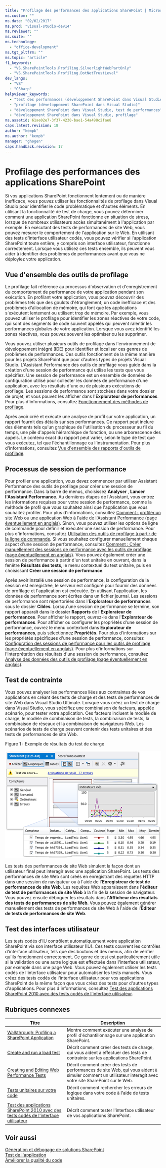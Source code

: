 ```yaml
---
title: "Profilage des performances des applications SharePoint | Microsoft Docs"
ms.custom: ""
ms.date: "02/02/2017"
ms.prod: "visual-studio-dev14"
ms.reviewer: ""
ms.suite: ""
ms.technology: 
  - "office-development"
ms.tgt_pltfrm: ""
ms.topic: "article"
f1_keywords: 
  - "VS.SharePointTools.Profiling.SilverlightWebPartOnly"
  - "VS.SharePointTools.Profiling.DotNetTrustLevel"
dev_langs: 
  - "VB"
  - "CSharp"
helpviewer_keywords: 
  - "test des performances (développement SharePoint dans Visual Studio)"
  - "profilage (développement SharePoint dans Visual Studio)"
  - "développement SharePoint dans Visual Studio, test de performances"
  - "développement SharePoint dans Visual Studio, profilage"
ms.assetid: 61ae02e7-3f37-4230-bae1-54a498c2fae8
caps.latest.revision: 18
author: "kempb"
ms.author: "kempb"
manager: "ghogen"
caps.handback.revision: 17
---
```

# Profilage des performances des applications SharePoint
  Si vos applications SharePoint fonctionnent lentement ou de manière inefficace, vous pouvez utiliser les fonctionnalités de profilage dans Visual Studio pour identifier le code problématique et d'autres éléments.  En utilisant la fonctionnalité de test de charge, vous pouvez déterminer comment une application SharePoint fonctionne en situation de stress, lorsque de nombreux utilisateurs accès simultanément à l'application par exemple.  En exécutant des tests de performances de site Web, vous pouvez mesurer le comportement de l'application sur le Web.  En utilisant des tests d'interface utilisateur codés, vous pouvez vérifier si l'application SharePoint toute entière, y compris son interface utilisateur, fonctionne correctement.  Lorsque vous utilisez ces tests ensemble, ils peuvent vous aider à identifier des problèmes de performances avant que vous ne déployiez votre application.  
  
## Vue d'ensemble des outils de profilage  
 Le profilage fait référence au processus d'observation et d'enregistrement du comportement de performance de votre application pendant son exécution.  En profilant votre application, vous pouvez découvrir des problèmes tels que des goulots d'étranglement, un code inefficace et des problèmes d'allocation de mémoire, qui font que les applications s'exécutent lentement ou utilisent trop de mémoire.  Par exemple, vous pouvez utiliser le profilage pour identifier les zones réactives de votre code, qui sont des segments de code souvent appelés qui peuvent ralentir les performances globales de votre application.  Lorsque vous avez identifié les zones réactives, vous pouvez souvent les optimiser ou les supprimer.  
  
 Vous pouvez utiliser plusieurs outils de profilage dans l'environnement de développement intégré \(IDE\) pour identifier et localiser ces genres de problèmes de performances.  Ces outils fonctionnent de la même manière pour les projets SharePoint que pour d'autres types de projets Visual Studio.  L'Assistant Performance des outils de profilage vous guide dans la création d'une session de performance qui utilise les tests que vous spécifiez.  Une session de performance est un ensemble de données de configuration utilisé pour collecter les données de performance d'une application, avec les résultats d'une ou de plusieurs exécutions de profilage.  Les sessions de performance sont stockées dans votre dossier de projet, et vous pouvez les afficher dans l'**Explorateur de performances**.  Pour plus d'informations, consultez [Fonctionnement des méthodes de profilage](../profiling/understanding-performance-collection-methods.md).  
  
 Après avoir créé et exécuté une analyse de profil sur votre application, un rapport fournit des détails sur ses performances.  Ce rapport peut inclure des éléments tels qu'un graphique de l'utilisation du processeur au fil du temps, une pile d'appels hiérarchique de fonction, ou une arborescence des appels.  Le contenu exact du rapport peut varier, selon le type de test que vous exécutez, tel que l'échantillonnage ou l'instrumentation.  Pour plus d'informations, consultez [Vue d'ensemble des rapports d'outils de profilage](http://go.microsoft.com/fwlink/?LinkId=224689).  
  
## Processus de session de performance  
 Pour profiler une application, vous devez commencer par utiliser Assistant Performance des outils de profilage pour créer une session de performance.  Dans la barre de menus, choisissez **Analyser** , **Lancer l'Assistant Performance**.  Au dernières étapes de l'Assistant, vous entrez les informations requises pour votre session de performance, comme la méthode de profil que vous souhaitez ainsi que l'application que vous souhaitez profiler.  Pour plus d'informations, consultez [Comment : profiler un site Web ou une application Web à l'aide de l'Assistant Performance \(page éventuellement en anglais\)](http://go.microsoft.com/fwlink/?LinkId=224692).  Sinon, vous pouvez utiliser les options de ligne de commande pour définir et exécuter une session de performance.  Pour plus d'informations, consultez [Utilisation des outils de profilage à partir de la ligne de commande](http://go.microsoft.com/fwlink/?LinkId=224703).  Si vous souhaitez configurer manuellement chaque aspect d'une session de performance, consultez [Comment : Créer manuellement des sessions de performance avec les outils de profilage \(page éventuellement en anglais\)](http://go.microsoft.com/fwlink/?LinkId=224691).  Vous pouvez également créer une session de performance à partir d'un test unitaire en ouvrant, dans la fenêtre **Résultats des tests**, le menu contextuel du test unitaire, puis en choisissant **Créer une session de performance**.  
  
 Après avoir installé une session de performance, la configuration de la session est enregistrée, le serveur est configuré pour fournir des données de profilage et l'application est exécutée.  En utilisant l'application, les données de performance sont écrites dans un fichier journal.  Les sessions de performance sont répertoriées dans l'**Explorateur de performances** sous le dossier **Cibles**.  Lorsqu'une session de performance se termine, son rapport apparaît dans le dossier **Rapports** de l'**Explorateur de performances**.  Pour afficher le rapport, ouvrez\-le dans l'**Explorateur de performances**.  Pour afficher ou configurer les propriétés d'une session de performance, ouvrez le menu contextuel dans **Explorateur de performances**, puis sélectionnez **Propriétés**.  Pour plus d'informations sur les propriétés spécifiques d'une session de performance, consultez [Configuration des sessions de performance pour les outils de profilage \(page éventuellement en anglais\)](http://go.microsoft.com/fwlink/?LinkId=224694).  Pour plus d'informations sur l'interprétation des résultats d'une session de performance, consultez [Analyse des données des outils de profilage \(page éventuellement en anglais\)](http://go.microsoft.com/fwlink/?LinkId=224704).  
  
## Test de contrainte  
 Vous pouvez analyser les performances liées aux contraintes de vos applications en créant des tests de charge et des tests de performances de site Web dans Visual Studio Ultimate.  Lorsque vous créez un test de charge dans Visual Studio, vous spécifiez une combinaison de facteurs, appelée scénario, pour tester votre application.  Ces facteurs incluent le modèle de charge, le modèle de combinaison de tests, la combinaison de tests, la combinaison de réseaux et la combinaison de navigateurs Web.  Les scénarios de tests de charge peuvent contenir des tests unitaires et des tests de performances de site Web.  
  
 Figure 1 : Exemple de résultats du test de charge  
  
 ![Exécution de la vue des graphiques du test de charge](../sharepoint/media/load-webgraphs.png "Exécution de la vue des graphiques du test de charge")  
  
 Les tests des performances de site Web simulent la façon dont un utilisateur final peut interagir avec une application SharePoint.  Les tests des performances de site Web sont créés en enregistrant des requêtes HTTP dans une session de navigateur ou à l'aide de l'**Enregistreur de test de performances de site Web**.  Les requêtes Web apparaissent dans l'**éditeur de test de performances de site Web** à la fin de la session de navigateur.  Vous pouvez ensuite déboguer les résultats dans l'**Afficheur des résultats des tests de performances de site Web**.  Vous pouvez également générer manuellement des tests de performances de site Web à l'aide de l'**Éditeur de tests de performances de site Web**.  
  
## Test des interfaces utilisateur  
 Les tests codés d'IU contrôlent automatiquement votre application SharePoint via son interface utilisateur \(IU\).  Ces tests couvrent les contrôles d'interface utilisateur, tels que des boutons et des menus, afin de vérifier qu'ils fonctionnent correctement.  Ce genre de test est particulièrement utile si la validation ou une autre logique est effectuée dans l'interface utilisateur, par exemple dans une page Web.  Vous pouvez également utiliser les tests codés de l'interface utilisateur pour automatiser les tests manuels.  Vous créez des tests codés de l'interface utilisateur pour vos applications SharePoint de la même façon que vous créez des tests pour d'autres types d'applications.  Pour plus d'informations, consultez [Test des applications SharePoint 2010 avec des tests codés de l'interface utilisateur](../test/testing-sharepoint-2010-applications-with-coded-ui-tests.md).  
  
## Rubriques connexes  
  
|Titre|Description|  
|-----------|-----------------|  
|[Walkthrough: Profiling a SharePoint Application](../sharepoint/walkthrough-profiling-a-sharepoint-application.md)|Montre comment exécuter une analyse de profil d'échantillonnage sur une application SharePoint.|  
|[Create and run a load test](http://msdn.microsoft.com/fr-fr/7041cbcf-9ab1-4579-98ff-8f296aeaded4)|Décrit comment créer des tests de charge, qui vous aident à effectuer des tests de contrainte sur les applications SharePoint.|  
|[Creating and Editing Web Performance Tests](http://msdn.microsoft.com/fr-fr/8bf5f2a7-c693-47d6-9282-5946480151dc)|Décrit comment créer des tests de performances de site Web, qui vous aident à simuler comment un utilisateur interagit avec votre site SharePoint sur le Web.|  
|[Tests unitaires sur votre code](../test/unit-test-your-code.md)|Décrit comment rechercher les erreurs de logique dans votre code à l'aide de tests unitaires.|  
|[Test des applications SharePoint 2010 avec des tests codés de l'interface utilisateur](../test/testing-sharepoint-2010-applications-with-coded-ui-tests.md)|Décrit comment tester l'interface utilisateur de vos applications SharePoint.|  
  
## Voir aussi  
 [Génération et débogage de solutions SharePoint](../sharepoint/building-and-debugging-sharepoint-solutions.md)   
 [Test de l'application](../Topic/Test%20apps%20early%20and%20often.md)   
 [Améliorer la qualité du code](../test/improve-code-quality.md)  
  
  